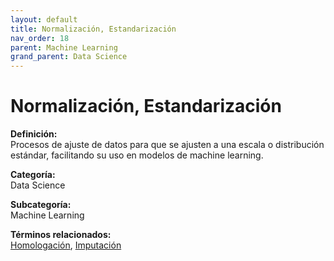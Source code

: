 ```yaml
---
layout: default
title: Normalización, Estandarización
nav_order: 18
parent: Machine Learning
grand_parent: Data Science
---
```


# Normalización, Estandarización

**Definición:**  
Procesos de ajuste de datos para que se ajusten a una escala o distribución estándar, facilitando su uso en modelos de machine learning.

**Categoría:**  
Data Science  

**Subcategoría:**  
Machine Learning

**Términos relacionados:**  
[Homologación](https://maleniski.github.io/diccionario-angl-tec-mx/docs/data-science/machine-learning/homologacin.html), [Imputación](https://maleniski.github.io/diccionario-angl-tec-mx/docs/data-science/machine-learning/imputacin.html)
